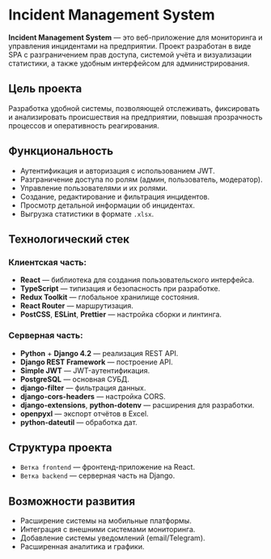 # Incident Management System

**Incident Management System** — это веб-приложение для мониторинга и управления инцидентами на предприятии. Проект разработан в виде SPA с разграничением прав доступа, системой учёта и визуализации статистики, а также удобным интерфейсом для администрирования.

##  Цель проекта

Разработка удобной системы, позволяющей отслеживать, фиксировать и анализировать происшествия на предприятии, повышая прозрачность процессов и оперативность реагирования.

##  Функциональность

- Аутентификация и авторизация с использованием JWT.
- Разграничение доступа по ролям (админ, пользователь, модератор).
- Управление пользователями и их ролями.
- Создание, редактирование и фильтрация инцидентов.
- Просмотр детальной информации об инцидентах.
- Выгрузка статистики в формате `.xlsx`.

##  Технологический стек

### Клиентская часть:

- **React** — библиотека для создания пользовательского интерфейса.
- **TypeScript** — типизация и безопасность при разработке.
- **Redux Toolkit** — глобальное хранилище состояния.
- **React Router** — маршрутизация.
- **PostCSS**, **ESLint**, **Prettier** — настройка сборки и линтинга.

### Серверная часть:

- **Python** + **Django 4.2** — реализация REST API.
- **Django REST Framework** — построение API.
- **Simple JWT** — JWT-аутентификация.
- **PostgreSQL** — основная СУБД.
- **django-filter** — фильтрация данных.
- **django-cors-headers** — настройка CORS.
- **django-extensions**, **python-dotenv** — расширения для разработки.
- **openpyxl** — экспорт отчётов в Excel.
- **python-dateutil** — обработка дат.

##  Структура проекта

- `Ветка frontend` — фронтенд-приложение на React.
- `Ветка backend` — серверная часть на Django.

##  Возможности развития

- Расширение системы на мобильные платформы.
- Интеграция с внешними системами мониторинга.
- Добавление системы уведомлений (email/Telegram).
- Расширенная аналитика и графики.
